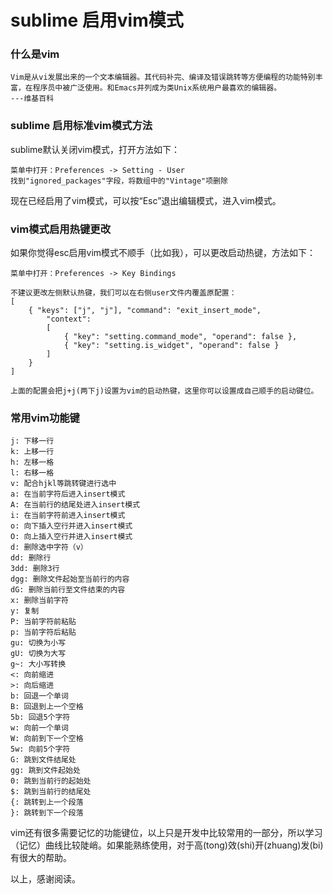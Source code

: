 # sublime 启用vim模式
### 什么是vim
```
Vim是从vi发展出来的一个文本编辑器。其代码补完、编译及错误跳转等方便编程的功能特别丰富，在程序员中被广泛使用。和Emacs并列成为类Unix系统用户最喜欢的编辑器。
---维基百科
```
### sublime 启用标准vim模式方法
sublime默认关闭vim模式，打开方法如下：

```
菜单中打开：Preferences -> Setting - User
找到"ignored_packages"字段，将数组中的"Vintage"项删除
```
现在已经启用了vim模式，可以按“Esc”退出编辑模式，进入vim模式。
### vim模式启用热键更改
如果你觉得esc启用vim模式不顺手（比如我），可以更改启动热键，方法如下：

```
菜单中打开：Preferences -> Key Bindings

不建议更改左侧默认热键，我们可以在右侧user文件内覆盖原配置：
[
    { "keys": ["j", "j"], "command": "exit_insert_mode",
        "context":
        [
            { "key": "setting.command_mode", "operand": false },
            { "key": "setting.is_widget", "operand": false }
        ]
    }
]

上面的配置会把j+j(两下j)设置为vim的启动热键，这里你可以设置成自己顺手的启动键位。
```
### 常用vim功能键
```
j: 下移一行
k: 上移一行
h: 左移一格
l: 右移一格
v: 配合hjkl等跳转键进行选中
a: 在当前字符后进入insert模式
A: 在当前行的结尾处进入insert模式
i: 在当前字符前进入insert模式
o: 向下插入空行并进入insert模式
O: 向上插入空行并进入insert模式
d: 删除选中字符（v）
dd: 删除行
3dd: 删除3行
dgg: 删除文件起始至当前行的内容
dG: 删除当前行至文件结束的内容
x: 删除当前字符
y: 复制
P: 当前字符前粘贴
p: 当前字符后粘贴
gu: 切换为小写
gU: 切换为大写
g~: 大小写转换
<: 向前缩进
>: 向后缩进
b: 回退一个单词
B: 回退到上一个空格
5b: 回退5个字符
w: 向前一个单词
W: 向前到下一个空格
5w: 向前5个字符
G: 跳到文件结尾处
gg: 跳到文件起始处
0: 跳到当前行的起始处
$: 跳到当前行的结尾处
{: 跳转到上一个段落
}: 跳转到下一个段落
```
vim还有很多需要记忆的功能键位，以上只是开发中比较常用的一部分，所以学习（记忆）曲线比较陡峭。如果能熟练使用，对于高(tong)效(shi)开(zhuang)发(bi)有很大的帮助。

以上，感谢阅读。
